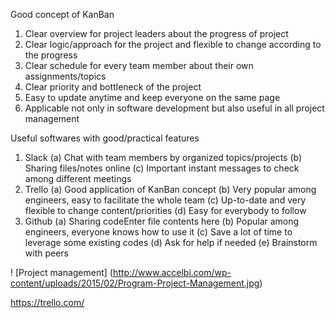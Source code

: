 Good concept of KanBan
1. Clear overview for project leaders about the progress of project
2. Clear logic/approach for the project and flexible to change according to the progress
3. Clear schedule for every team member about their own assignments/topics
4. Clear priority and bottleneck of the project
5. Easy to update anytime and keep everyone on the same page
6. Applicable not only in software development but also useful in all project management

Useful softwares with good/practical features
1. Slack
  (a) Chat with team members by organized topics/projects
  (b) Sharing files/notes online
  (c) Important instant messages to check among different meetings
2. Trello
  (a) Good application of KanBan concept
  (b) Very popular among engineers, easy to facilitate the whole team
  (c) Up-to-date and very flexible to change content/priorities
  (d) Easy for everybody to follow
3. Github
  (a) Sharing codeEnter file contents here
  (b) Popular among engineers, everyone knows how to use it
  (c) Save a lot of time to leverage some existing codes
  (d) Ask for help if needed
  (e) Brainstorm with peers
  
! [Project management] (http://www.accelbi.com/wp-content/uploads/2015/02/Program-Project-Management.jpg)

https://trello.com/

